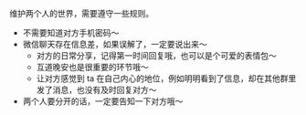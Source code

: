 维护两个人的世界，需要遵守一些规则。

- 不需要知道对方手机密码～
- 微信聊天存在信息差，如果误解了，一定要说出来～
  - 对方的日常分享，记得第一时间回复哦，也可以是个可爱的表情包～
  - 互道晚安也是很重要的环节哦～
  - 让对方感觉到 ta 在自己内心的地位，例如明明看到了信息，却在其他群里发了消息，也没有及时回复对方～
- 两个人要分开的话，一定要告知一下对方哦～


